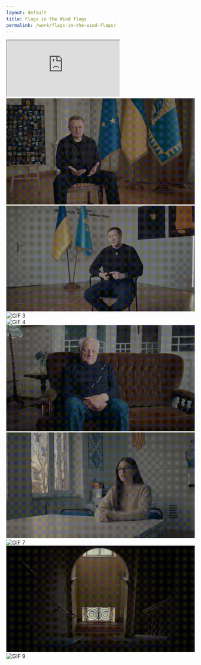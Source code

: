 ```yaml
---
layout: default
title: Flags in the Wind flags
permalink: /work/flags-in-the-wind-flags/
---
```


<div class="container mt-5 pt-5">
<div class="ratio ratio-16x9 mb-5">
  <iframe src="https://www.youtube.com/embed/wyrjKbwp1Vg?controls=0&modestbranding=1&rel=0&iv_load_policy=3&fs=0&disablekb=1" title="Flags in the Wind flags" allowfullscreen></iframe>
</div>

<div class="row g-4">
  <div class="col-md-4"><img src="/assets/gifs/flags_001.gif" class="grid-image" alt="GIF 1"></div>
  <div class="col-md-4"><img src="/assets/gifs/flags_002.gif" class="grid-image" alt="GIF 2"></div>
  <div class="col-md-4"><img src="/assets/gifs/flags_003.gif" class="grid-image" alt="GIF 3"></div>
  <div class="col-md-4"><img src="/assets/gifs/flags_004.gif" class="grid-image" alt="GIF 4"></div>
  <div class="col-md-4"><img src="/assets/gifs/flags_005.gif" class="grid-image" alt="GIF 5"></div>
  <div class="col-md-4"><img src="/assets/gifs/flags_006.gif" class="grid-image" alt="GIF 6"></div>
  <div class="col-md-4"><img src="/assets/gifs/flags_007.gif" class="grid-image" alt="GIF 7"></div>
  <div class="col-md-4"><img src="/assets/gifs/flags_008.gif" class="grid-image" alt="GIF 8"></div>
  <div class="col-md-4"><img src="/assets/gifs/flags_009.gif" class="grid-image" alt="GIF 9"></div>
</div>
